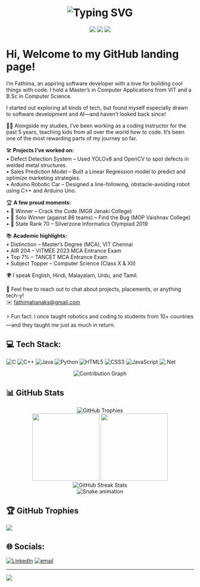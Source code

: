 <h1 align="center">
  <img src="https://readme-typing-svg.herokuapp.com?font=Fira+Code&weight=600&size=40&pause=1000&color=FCE490&center=true&vCenter=true&random=false&width=800&height=100&lines=Hey+there!+I'm+Fathima" alt="Typing SVG" />
</h1>


<div align="center">
  <img src="https://komarev.com/ghpvc/?username=fathimahana-ks&style=for-the-badge&color=blue" />
  <a href="https://www.linkedin.com/in/fathimahana/"><img src="https://img.shields.io/badge/LinkedIn-0077B5?style=for-the-badge&logo=linkedin&logoColor=white"></a>
  <a href="mailto:fathimahanaks@gmail.com"><img src="https://img.shields.io/badge/Gmail-D14836?style=for-the-badge&logo=gmail&logoColor=white"></a>
</div>

# Hi, Welcome to my GitHub landing page!  

I’m Fathima, an aspiring software developer with a love for building cool things with code. I hold a Master’s in Computer Applications from VIT and a B.Sc in Computer Science.

I started out exploring all kinds of tech, but found myself especially drawn to software development and AI—and haven’t looked back since!

👩‍🏫 Alongside my studies, I’ve been working as a coding instructor for the past 5 years, teaching kids from all over the world how to code. It’s been one of the most rewarding parts of my journey so far.

🛠 **Projects I’ve worked on:**  
• Defect Detection System – Used YOLOv8 and OpenCV to spot defects in welded metal structures.  
• Sales Prediction Model – Built a Linear Regression model to predict and optimize marketing strategies.  
• Arduino Robotic Car – Designed a line-following, obstacle-avoiding robot using C++ and Arduino Uno.

🏆 **A few proud moments:**  
• 🥇 Winner – Crack the Code (MGR Janaki College)  
• 🥇 Solo Winner (against 86 teams) – Find the Bug (MOP Vaishnav College)  
• 🏅 State Rank 70 – Silverzone Informatics Olympiad 2019

📚 **Academic highlights:**  
• Distinction – Master’s Degree (MCA), VIT Chennai  
• AIR 204 – VITMEE 2023 MCA Entrance Exam  
• Top 7% – TANCET MCA Entrance Exam             
• Subject Topper – Computer Science (Class X & XII)

🌍 I speak English, Hindi, Malayalam, Urdu, and Tamil.

💬 Feel free to reach out to chat about projects, placements, or anything tech-y!  
✉️ fathimahanaks@gmail.com

⚡ Fun fact: I once taught robotics and coding to students from 10+ countries—and they taught *me* just as much in return.

## 💻 Tech Stack:
![C](https://img.shields.io/badge/c-%2300599C.svg?style=flat-square&logo=c&logoColor=white) ![C++](https://img.shields.io/badge/c++-%2300599C.svg?style=flat-square&logo=c%2B%2B&logoColor=white) ![Java](https://img.shields.io/badge/java-%23ED8B00.svg?style=flat-square&logo=openjdk&logoColor=white) ![Python](https://img.shields.io/badge/python-3670A0?style=flat-square&logo=python&logoColor=ffdd54) ![HTML5](https://img.shields.io/badge/html5-%23E34F26.svg?style=flat-square&logo=html5&logoColor=white) ![CSS3](https://img.shields.io/badge/css3-%231572B6.svg?style=flat-square&logo=css3&logoColor=white) ![JavaScript](https://img.shields.io/badge/javascript-%23F7DF1E.svg?style=flat-square&logo=javascript&logoColor=black) ![.Net](https://img.shields.io/badge/.NET-5C2D91?style=flat-square&logo=.net&logoColor=white)

<div align="center">
  <img src="https://github-readme-activity-graph.vercel.app/graph?username=fathimahana-ks&theme=react-dark&hide_border=true&area=true" alt="Contribution Graph" />
</div>

## 📊 GitHub Stats

<div align="center">
  <img src="https://github-profile-trophy.vercel.app/?username=athimahana-ks&theme=algolia&row=1&column=6&margin-w=15&margin-h=15" alt="GitHub Trophies" />
</div>

<div align="center">
  <img height="180em" src="https://github-readme-stats.vercel.app/api?username=athimahana-ks&show_icons=true&hide_border=true&count_private=true&include_all_commits=true&theme=tokyonight" />
  <img height="180em" src="https://github-readme-stats.vercel.app/api/top-langs/?username=athimahana-ks&hide_border=true&layout=compact&theme=tokyonight" />
</div>

<div align="center">
  <img src="https://github-readme-streak-stats.herokuapp.com/?user=athimahana-ks&theme=tokyonight&hide_border=true" alt="GitHub Streak Stats" />
</div>


<!-- Snake Game Repo View -->

<div align="center">
  <img src="https://profile-readme-generator.com/assets/snake.svg" alt="Snake animation" />
</div>

## 🏆 GitHub Trophies
![](https://github-profile-trophy.vercel.app/?username=athimahana-ks&theme=gruvbox_light&no-frame=false&no-bg=true&margin-w=4)



## 🌐 Socials:
[![LinkedIn](https://img.shields.io/badge/LinkedIn-%230077B5.svg?logo=linkedin&logoColor=white)](https://linkedin.com/in/https://www.linkedin.com/in/fathimahana/) [![email](https://img.shields.io/badge/Email-D14836?logo=gmail&logoColor=white)](mailto:fathimahanaks@gmail.com) 



---
[![](https://visitcount.itsvg.in/api?id=fathimahana-ks&icon=0&color=0)](https://visitcount.itsvg.in)
